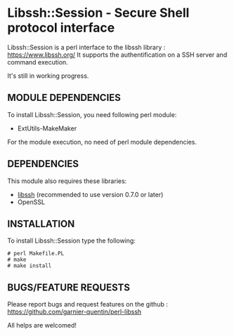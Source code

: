 # Libssh::Session - Secure Shell protocol interface

Libssh::Session is a perl interface to the libssh library : https://www.libssh.org/
It supports the authentification on a SSH server and command execution. 

It's still in working progress.

## MODULE DEPENDENCIES

To install Libssh::Session, you need following perl module:

* ExtUtils-MakeMaker

For the module execution, no need of perl module dependencies.

## DEPENDENCIES

This module also requires these libraries:

* [libssh](https://www.libssh.org/) (recommended to use version 0.7.0 or later)
* OpenSSL

## INSTALLATION

To install Libssh::Session type the following:

```
# perl Makefile.PL
# make
# make install
```

## BUGS/FEATURE REQUESTS

Please report bugs and request features on the github : https://github.com/garnier-quentin/perl-libssh

All helps are welcomed!